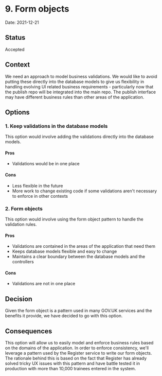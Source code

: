 # 9. Form objects

Date: 2021-12-21

## Status

Accepted

## Context

We need an approach to model business validations. We would like to avoid putting these directly into the database models to give us flexibility in handling evolving UI related business requirements - particularly now that the publish repo will be integrated into the main repo. The publish interface may have different business rules than other areas of the application.

## Options

### 1. Keep validations in the database models

This option would involve adding the validations directly into the database models.

#### Pros

- Validations would be in one place

#### Cons

- Less flexible in the future
- More work to change existing code if some validations aren't necessary to enforce in other contexts

### 2. Form objects

This option would involve using the form object pattern to handle the validation rules.

#### Pros

- Validations are contained in the areas of the application that need them
- Keeps database models flexible and easy to change
- Maintains a clear boundary between the database models and the controllers

#### Cons

- Validations are not in one place

## Decision

Given the form object is a pattern used in many GOV.UK services and the benefits it provide, we have decided to go with this option.

## Consequences

This option will allow us to easily model and enforce business rules based on the domains of the application. In order to enforce consistency, we'll leverage a pattern used by the Register service to write our form objects. The rationale behind this is based on the fact that Register has already solved tricky UX issues with this pattern and have battle tested it in production with more than 10,000 trainees entered in the system.
